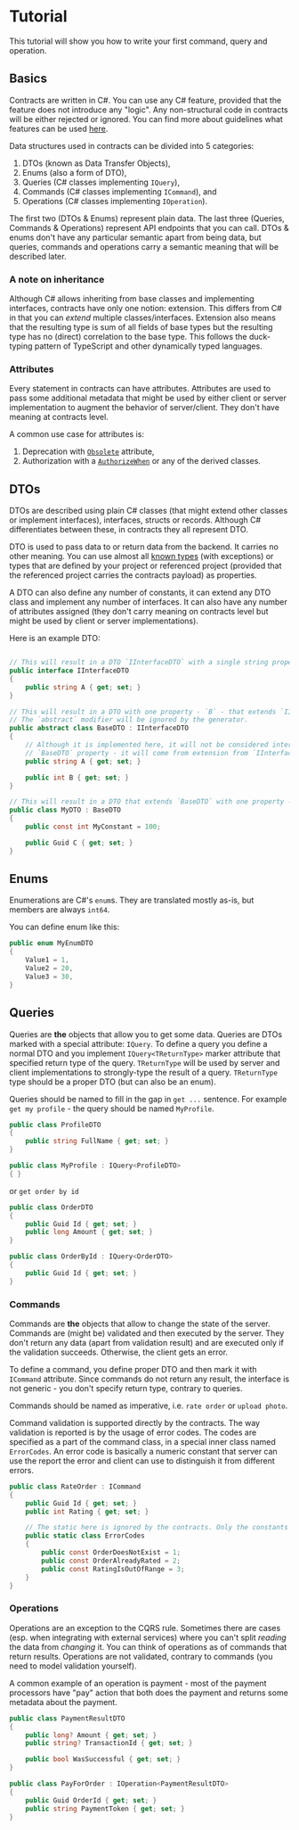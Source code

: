 # Tutorial

This tutorial will show you how to write your first command, query and operation.

## Basics

Contracts are written in C#. You can use any C# feature, provided that the feature does not introduce any "logic". Any
non-structural code in contracts will be either rejected or ignored. You can find more about guidelines what features
can be used [here](./guidelines.md).

Data structures used in contracts can be divided into 5 categories:

1. DTOs (known as Data Transfer Objects),
2. Enums (also a form of DTO),
3. Queries (C# classes implementing `IQuery`),
4. Commands (C# classes implementing `ICommand`), and
5. Operations (C# classes implementing `IOperation`).

The first two (DTOs & Enums) represent plain data. The last three (Queries, Commands & Operations) represent API endpoints
that you can call. DTOs & enums don't have any particular semantic apart from being data, but queries, commands and
operations carry a semantic meaning that will be described later.

### A note on inheritance

Although C# allows inheriting from base classes and implementing interfaces, contracts have only one notion: extension.
This differs from C# in that you can _extend_ multiple classes/interfaces. Extension also means that the resulting type
is sum of all fields of base types but the resulting type has no (direct) correlation to the base type. This follows
the duck-typing pattern of TypeScript and other dynamically typed languages.

### Attributes

Every statement in contracts can have attributes. Attributes are used to pass some additional metadata that might be
used by either client or server implementation to augment the behavior of server/client. They don't have meaning at
contracts level.

A common use case for attributes is:

1. Deprecation with [`Obsolete`](https://learn.microsoft.com/en-us/dotnet/api/system.obsoleteattribute) attribute,
1. Authorization with a [`AuthorizeWhen`](../src/LeanCode.Contracts/Security/AuthorizeWhenAttribute.cs) or any of the
   derived classes.

## DTOs

DTOs are described using plain C# classes (that might extend other classes or implement interfaces), interfaces, structs
or records. Although C# differentiates between these, in contracts they all represent DTO.

DTO is used to pass data to or return data from the backend. It carries no other meaning. You can use almost all
[known types](./types.md) (with exceptions) or types that are defined by your project or referenced project (provided
that the referenced project carries the contracts payload) as properties.

A DTO can also define any number of constants, it can extend any DTO class and implement any number of interfaces. It
can also have any number of attributes assigned (they don't carry meaning on contracts level but might be used by
client or server implementations).

Here is an example DTO:

```csharp

// This will result in a DTO `IInterfaceDTO` with a single string property - `A`.
public interface IInterfaceDTO
{
    public string A { get; set; }
}

// This will result in a DTO with one property - `B` - that extends `IInterfaceDTO` type.
// The `abstract` modifier will be ignored by the generator.
public abstract class BaseDTO : IInterfaceDTO
{
    // Although it is implemented here, it will not be considered internal
    // `BaseDTO` property - it will come from extension from `IInterfaceDTO`
    public string A { get; set; }

    public int B { get; set; }
}

// This will result in a DTO that extends `BaseDTO` with one property - `C` -  and a constant `MyConstant`.
public class MyDTO : BaseDTO
{
    public const int MyConstant = 100;

    public Guid C { get; set; }
}
```

## Enums

Enumerations are C#'s `enum`s. They are translated mostly as-is, but members are always `int64`.

You can define enum like this:

```csharp
public enum MyEnumDTO
{
    Value1 = 1,
    Value2 = 20,
    Value3 = 30,
}
```

## Queries

Queries are **the** objects that allow you to get some data. Queries are DTOs marked with a special attribute: `IQuery`.
To define a query you define a normal DTO and you implement `IQuery<TReturnType>` marker attribute that specified return
type of the query. `TReturnType` will be used by server and client implementations to strongly-type the result of a
query. `TReturnType` type should be a proper DTO (but can also be an enum).

Queries should be named to fill in the gap in `get ...` sentence. For example `get my profile` - the query should be
named `MyProfile`.

```csharp
public class ProfileDTO
{
    public string FullName { get; set; }
}

public class MyProfile : IQuery<ProfileDTO>
{ }
```

or `get order by id`

```csharp
public class OrderDTO
{
    public Guid Id { get; set; }
    public long Amount { get; set; }
}

public class OrderById : IQuery<OrderDTO>
{
    public Guid Id { get; set; }
}
```

### Commands

Commands are **the** objects that allow to change the state of the server. Commands are (might be) validated and then
executed by the server. They don't return any data (apart from validation result) and are executed only if the
validation succeeds. Otherwise, the client gets an error.

To define a command, you define proper DTO and then mark it with `ICommand` attribute. Since commands do not return any
result, the interface is not generic - you don't specify return type, contrary to queries.

Commands should be named as imperative, i.e. `rate order` or `upload photo`.

Command validation is supported directly by the contracts. The way validation is reported is by the usage of error codes.
The codes are specified as a part of the command class, in a special inner class named `ErrorCodes`. An error code is
basically a numeric constant that server can use the report the error and client can use to distinguish it from different
errors.

```csharp
public class RateOrder : ICommand
{
    public Guid Id { get; set; }
    public int Rating { get; set; }

    // The static here is ignored by the contracts. Only the constants in `ErrorCodes` class are used.
    public static class ErrorCodes
    {
        public const OrderDoesNotExist = 1;
        public const OrderAlreadyRated = 2;
        public const RatingIsOutOfRange = 3;
    }
}
```

### Operations

Operations are an exception to the CQRS rule. Sometimes there are cases (esp. when integrating with external services)
where you can't split _reading_ the data from _changing_ it. You can think of operations as of commands that return
results. Operations are not validated, contrary to commands (you need to model validation yourself).

A common example of an operation is payment - most of the payment processors have "pay" action that both does the payment
and returns some metadata about the payment.

```csharp
public class PaymentResultDTO
{
    public long? Amount { get; set; }
    public string? TransactionId { get; set; }

    public bool WasSuccessful { get; set; }
}

public class PayForOrder : IOperation<PaymentResultDTO>
{
    public Guid OrderId { get; set; }
    public string PaymentToken { get; set; }
}
```
